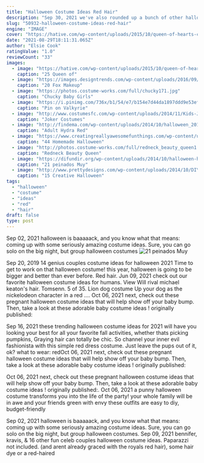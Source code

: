```yaml
---
title: "Halloween Costume Ideas Red Hair"
description: "Sep 30, 2021 we've also rounded up a bunch of other halloween costume ideas based on hair color, so there's ones for blondes, brunettes, and red heads. Or since halloween is on a weekend, you"
slug: "50932-halloween-costume-ideas-red-hair"
engine: "IMAGE"
cover: "https://hative.com/wp-content/uploads/2015/10/queen-of-hearts-costume-ideas/6-queen-of-hearts-costume-ideas-and-diy-tutorials.jpg"
date: "2021-08-29T18:11:31.065Z"
author: "Elsie Cook"
ratingValue: "1.0"
reviewCount: "33"
images:
  - image: "https://hative.com/wp-content/uploads/2015/10/queen-of-hearts-costume-ideas/6-queen-of-hearts-costume-ideas-and-diy-tutorials.jpg"
    caption: "25 Queen of"
  - image: "https://images.designtrends.com/wp-content/uploads/2016/09/29153649/Halloween-Fox-Makeup-Design.jpg"
    caption: "20 Fox Makeup"
  - image: "https://photos.costume-works.com/full/chucky171.jpg"
    caption: "Chucky Baby Girls"
  - image: "https://i.pinimg.com/736x/b1/54/e7/b154e7d44da1897ddd9e53ef0570f787--red-hair-black-hair.jpg"
    caption: "Pin on Valkyrie"
  - image: "http://www.costumesfc.com/wp-content/uploads/2014/11/Kids-Joker-Costume.jpg"
    caption: "Joker Costumes"
  - image: "http://findema.com/wp-content/uploads/2014/10/halloween_201410103.jpg"
    caption: "Adult Hydra Red"
  - image: "https://www.creatingreallyawesomefunthings.com/wp-content/uploads/2014/10/f98fd0301fc0356af207421a94ddab9e.jpg"
    caption: "44 Homemade Halloween"
  - image: "http://photos.costume-works.com/full/redneck_beauty_queen1.jpg"
    caption: "Redneck Beauty Queen"
  - image: "https://difundir.org/wp-content/uploads/2014/10/halloween-hair.jpg"
    caption: "21 peinados Muy"
  - image: "http://www.prettydesigns.com/wp-content/uploads/2014/10/DIY-Blue-Colored-Halloween-Hairstyle.jpg"
    caption: "15 Creative Halloween"
tags:
  - "halloween"
  - "costume"
  - "ideas"
  - "red"
  - "hair"
draft: false
type: post
---
```


Sep 02, 2021 halloween is baaaaack, and you know what that means: coming up with some seriously amazing costume ideas. Sure, you can go solo on the big night, but group halloween costumes
![21 peinados Muy](https://difundir.org/wp-content/uploads/2014/10/halloween-hair.jpg "21 peinados Muy")

Sep 20, 2019 14 genius couples costume ideas for halloween 2021  Time to get to work on that halloween costume! this year, halloween is going to be bigger and better than ever before. Red hair. Jun 09, 2021 check out our favorite halloween costume ideas for humans. View  Will rival michael keaton&#39;s hair. Tomsenn. 5 of 35. Lion dog costume Up your dog as the nickelodeon character in a red .... Oct 06, 2021 next, check out these pregnant halloween costume ideas that will help show off your baby bump. Then, take a look at these adorable baby costume ideas ! originally published:
<!--inArticleAds-->

<!--galleryOne-->

Sep 16, 2021 these trending halloween costume ideas for 2021 will have you looking your best for all your favorite fall activities, whether thats picking pumpkins,  Graying hair can totally be chic. So channel your inner evil fashionista with this simple red dress costume. Just leave the pups out of it, ok? what to wear: redOct 06, 2021 next, check out these pregnant halloween costume ideas that will help show off your baby bump. Then, take a look at these adorable baby costume ideas ! originally published:
<!--inArticleAds-->

<!--galleryTwo-->

Oct 06, 2021 next, check out these pregnant halloween costume ideas that will help show off your baby bump. Then, take a look at these adorable baby costume ideas ! originally published:. Oct 06, 2021 a punny halloween costume transforms you into the life of the party! your whole family will be in awe and your friends green with envy  these outfits are easy to diy, budget-friendly
<!--galleryThree-->

Sep 02, 2021 halloween is baaaaack, and you know what that means: coming up with some seriously amazing costume ideas. Sure, you can go solo on the big night, but group halloween costumes. Sep 09, 2021 bennifer, kravis, & 16 other fun celeb couples halloween costume ideas. Paparazzi not included.  (and arent already graced with the royals red hair), some hair dye or a red-haired